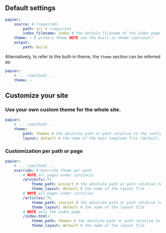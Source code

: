 ## Default settings

```yaml
papier:
    source: # (required)
        path: src # (required)
        index_filename: index # the default filename of the index page (default, optional)
    theme: ~ # primary theme NOTE use the built-in theme (optional)
    output:
        path: build
```

Alternatively, to refer to the built-in theme, the `theme` section can be
referred as:

```yaml
papier:
    # ... (omitted) ...
    theme: ~
```

## Customize your site

### Use your own custom theme for the whole site.

```yaml
papier:
    # ... (omitted) ...
    theme:
        path: themes # the absolute path or path relative to the config file (required)
        layout: default # the name of the main template file (default, optional)
```

### Customization per path or page

```yaml
papier:
    # ... (omitted) ...
    override: # Override theme per path
        # NOTE all pages under /projects
        /projects/.*:
            theme_path: project # the absolute path or path relative to the config file (required)
            theme_layout: default # the name of the layout file
        # NOTE all pages under /articles
        /articles/.*:
            theme_path: journal # the absolute path or path relative to the config file (required)
            theme_layout: default # the name of the layout file
        # NOTE only the index page
        /index.html:
            theme_path: themes # the absolute path or path relative to the config file (required)
            theme_layout: default # the name of the layout file
```
